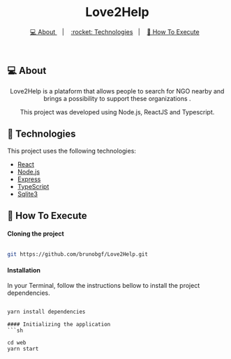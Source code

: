 <!-- <h1 align="center">
    <img alt="Página Inicial" src="./landingpage.png" width="450px" />
</h1> -->

<h1 align="center">Love2Help</h1>

<p align="center">
  <a href="#-projeto">💻 About </a>&nbsp;&nbsp;&nbsp;|&nbsp;&nbsp;&nbsp;
    <a href="#rocket-tecnologias"> :rocket: Technologies</a>&nbsp;&nbsp;&nbsp;|&nbsp;&nbsp;&nbsp;
  <a href="#-como-executar">🔖 How To Execute</a>&nbsp;&nbsp;&nbsp;
</p>

<br>

## 💻 About

<p align="center">Love2Help is a plataform that allows people to search for NGO nearby and brings a possibility to support  these organizations .</p>
<p align="center">This project was developed using Node.js, ReactJS and Typescript. </p>

## :rocket: Technologies

This project uses the following technologies:

- [React](https://reactjs.org)
- [Node.js](https://nodejs.org/en/)
- [Express](https://expressjs.com/pt-br/)
- [TypeScript](https://www.typescriptlang.org/)
- [Sqlite3](https://www.sqlite.org/index.html)


## 🔖 How To Execute

#### Cloning the project
```sh

git https://github.com/brunobgf/Love2Help.git

```
#### Installation 
In your Terminal, follow the instructions bellow to install the project dependencies. 
```sh

yarn install dependencies

```

```
#### Initializing the application 
```sh

cd web
yarn start

```
